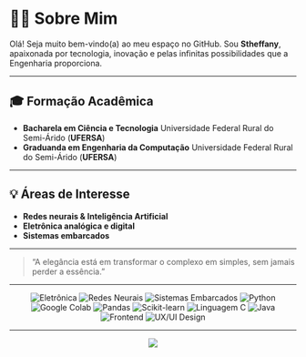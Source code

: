 # 👩‍💻 Sobre Mim

Olá! Seja muito bem-vindo(a) ao meu espaço no GitHub. Sou **Stheffany**, apaixonada por tecnologia, inovação e pelas infinitas possibilidades que a Engenharia proporciona.

---

## 🎓 Formação Acadêmica

- **Bacharela em Ciência e Tecnologia**
  Universidade Federal Rural do Semi-Árido (**UFERSA**)
- **Graduanda em Engenharia da Computação**
  Universidade Federal Rural do Semi-Árido (**UFERSA**)

---

## 💡 Áreas de Interesse

- **Redes neurais & Inteligência Artificial**
- **Eletrônica analógica e digital**
- **Sistemas embarcados**

---

> “A elegância está em transformar o complexo em simples, sem jamais perder a essência.”

---

<p align="center">
  <img src="https://img.shields.io/badge/Eletrônica-Curiosidade-ff69b4?style=for-the-badge&logo=raspberrypi" alt="Eletrônica" />
  <img src="https://img.shields.io/badge/Redes%20Neurais-Entusiasta-da70d6?style=for-the-badge&logo=python" alt="Redes Neurais" />
  <img src="https://img.shields.io/badge/Sistemas%20Embarcados-Interesse-ffb6c1?style=for-the-badge&logo=arduino" alt="Sistemas Embarcados" />
  <img src="https://img.shields.io/badge/Python-Conhecimento-ff1493?style=for-the-badge&logo=python" alt="Python" />
  <img src="https://img.shields.io/badge/Google%20Colab-Uso-ffa07a?style=for-the-badge&logo=google-colab" alt="Google Colab" />
  <img src="https://img.shields.io/badge/Pandas-Análise-f08080?style=for-the-badge&logo=pandas" alt="Pandas" />
  <img src="https://img.shields.io/badge/Scikit--learn-ML-pink?style=for-the-badge&logo=scikit-learn" alt="Scikit-learn" />
  <img src="https://img.shields.io/badge/Linguagem%20C-Habilidade-DDA0DD?style=for-the-badge&logo=c" alt="Linguagem C" />
  <img src="https://img.shields.io/badge/Java-Desenvolvimento-FF6347?style=for-the-badge&logo=java" alt="Java" />
  <img src="https://img.shields.io/badge/Frontend-Interesse-EE82EE?style=for-the-badge&logo=react" alt="Frontend" />
  <img src="https://img.shields.io/badge/UX/UI-Design-FFDAB9?style=for-the-badge&logo=figma" alt="UX/UI Design" />
</p>

---

<div align="center">
  <img src="https://capsule-render.vercel.app/api?type=waving&color=DA70D6&height=100&section=footer"/>
</div>
